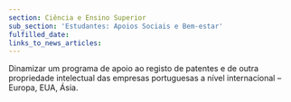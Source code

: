 ```yaml
---
section: Ciência e Ensino Superior
sub_section: 'Estudantes: Apoios Sociais e Bem-estar'
fulfilled_date:
links_to_news_articles:
---
```


Dinamizar um programa de apoio ao registo de patentes e de outra propriedade intelectual das empresas portuguesas a nível internacional – Europa, EUA, Ásia.